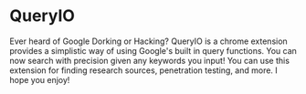 # QueryIO
Ever heard of Google Dorking or Hacking? QueryIO is a chrome extension provides a simplistic way of using Google's built in query functions. 
You can now search with precision given any keywords you input! You can use this extension for finding research sources, penetration testing, and more. 
I hope you enjoy!

